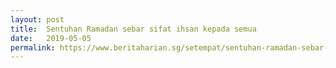 ```yaml
---
layout: post
title:  Sentuhan Ramadan sebar sifat ihsan kepada semua
date:   2019-05-05
permalink: https://www.beritaharian.sg/setempat/sentuhan-ramadan-sebar-sifat-ihsan-kepada-semua
---
```

